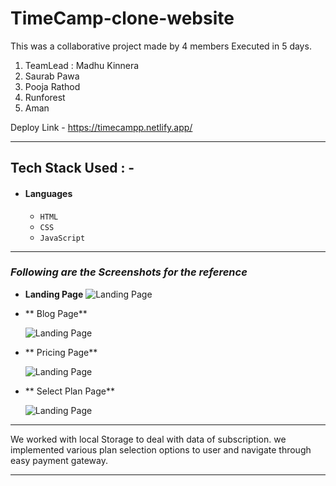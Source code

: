 # TimeCamp-clone-website

This was a collaborative project made by 4 members Executed in 5 days.
1) TeamLead : Madhu Kinnera
2) Saurab Pawa
3) Pooja Rathod
4) Runforest
5) Aman

  Deploy Link - https://timecampp.netlify.app/

---

## Tech Stack Used : -

- #### Languages
  - `HTML`
  - `CSS`
  - `JavaScript `
  

---

### _Following are the Screenshots for the reference_

- **Landing Page**
  ![Landing Page](https://i.postimg.cc/cCTdTFcz/tchomepage.jpg)
 

- ** Blog Page**

  ![Landing Page](https://i.postimg.cc/k43M564T/tcblogpage.jpg)

- ** Pricing Page**

  ![Landing Page](https://i.postimg.cc/2jxjz5fx/tcpricingpage.jpg)


- ** Select Plan Page**

  ![Landing Page](https://i.postimg.cc/hvKS9kVx/tcplanpage.jpg)

---

We worked with local Storage to deal with data  of subscription. we implemented various plan selection options to user and navigate through easy payment gateway.

---
